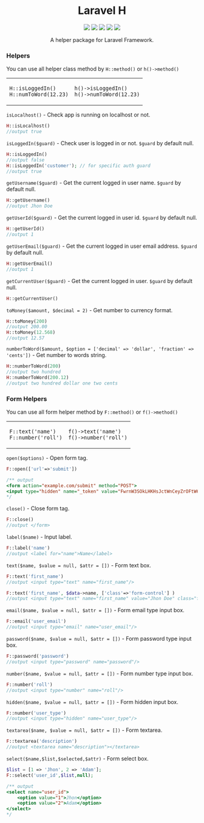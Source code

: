 <h1 align="center">Laravel H</h1>

<p align="center">
    <a href="https://packagist.org/packages/haruncpi/laravel-h"><img src="https://badgen.net/packagist/v/haruncpi/laravel-h" /></a>
    <a href="https://creativecommons.org/licenses/by/4.0/"><img src="https://badgen.net/badge/licence/CC BY 4.0/23BCCB" /></a>
     <a href=""><img src="https://badgen.net/packagist/dt/haruncpi/laravel-h"/></a>
    <a href="https://twitter.com/laravelarticle"><img src="https://badgen.net/badge/twitter/@laravelarticle/1DA1F2?icon&label" /></a>
    <a href="https://facebook.com/laravelarticle"><img src="https://badgen.net/badge/facebook/laravelarticle/3b5998"/></a>
</p>
<p align="center">A helper package for Laravel Framework.</p>

### Helpers
You can use all helper class method by `H::method()` or `h()->method()`
<table>
<tr>
<td>

`H::isLoggedIn()` <br> 
`H::numToWord(12.23)`
</td>

<td>

`h()->isLoggedIn()` <br> `h()->numToWord(12.23)`

</td>
</tr>
</table>

`isLocalhost()` - Check app is running on localhost or not.
```php
H::isLocalhost()
//output true
```

`isLoggedIn($guard)` - Check user is logged in or not. `$guard` by default null.
```php
H::isLoggedIn()
//output false
H::isLoggedIn('customer'); // for specific auth guard
//output true
```

`getUsername($guard)` - Get the current logged in user name. `$guard` by default null.
```php
H::getUsername()
//output Jhon Doe
```

`getUserId($guard)` - Get the current logged in user id. `$guard` by default null.
```php
H::getUserId()
//output 1
```

`getUserEmail($guard)` - Get the current logged in user email address. `$guard` by default null.
```php
H::getUserEmail()
//output 1
```

`getCurrentUser($guard)` - Get the current logged in user. `$guard` by default null.
```php
H::getCurrentUser()
```

`toMoney($amount, $decimal = 2)` - Get number to currency format.
```php
H::toMoney(200)
//output 200.00
H::toMoney(12.568)
//output 12.57
```
`numberToWord($amount, $option = ['decimal' => 'dollar', 'fraction' => 'cents'])` - Get number to words string.
```php
H::numberToWord(200)
//output two hundred
H::numberToWord(200.12)
//output two hundred dollar one two cents
```


### Form Helpers
You can use all form helper method by `F::method()` or `f()->method()`

<table>
<tr>
<td>

`F::text('name')`<br>`F::number('roll')`

</td>
<td>

`f()->text('name')`<br>`f()->number('roll')`

</td>
</tr>
</table>


`open($options)` - Open form tag.
```php
F::open(['url'=>'submit'])

/** output 
<form action="example.com/submit" method="POST">
<input type="hidden" name="_token" value="FwrnW3SOkLHKHsJctWnCeyZrOFtW6UtSHRf5XGrv"/>
*/
```

`close()` - Close form tag.
```php
F::close()
//output </form>
```

`label($name)` - Input label.
```php
F::label('name')
//output <label for="name">Name</label>
```

`text($name, $value = null, $attr = [])` - Form text box.
```php
F::text('first_name')
//output <input type="text" name="first_name"/>

F::text('first_name', $data->name, ['class'=>'form-control'] )
//output <input type="text" name="first_name" value="Jhon Doe" class="form-control"/>
```

`email($name, $value = null, $attr = [])` - Form email type input box.
```php
F::email('user_email')
//output <input type="email" name="user_email"/>
```

`password($name, $value = null, $attr = [])` - Form password type input box.
```php
F::password('password')
//output <input type="password" name="password"/>
```

`number($name, $value = null, $attr = [])` - Form number type input box.
```php
F::number('roll')
//output <input type="number" name="roll"/>
```

`hidden($name, $value = null, $attr = [])` - Form hidden input box.
```php
F::number('user_type')
//output <input type="hidden" name="user_type"/>
```

`textarea($name, $value = null, $attr = [])` - Form textarea.
```php
F::textarea('description')
//output <textarea name="description"></textarea>
```

`select($name,$list,$selected,$attr)` - Form select box.
```php
$list = [1 => 'Jhon', 2 => 'Adam'];
F::select('user_id',$list,null);

/** output 
<select name="user_id">
    <option value="1">Jhon</option>
    <option value="2">Adam</option>
</select>
*/
```